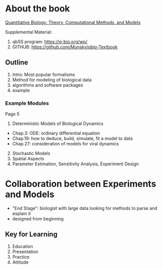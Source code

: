 # About the book

[Quantitative Biology: Theory, Computational Methods, and Models](https://mitpress.mit.edu/9780262038089/quantitative-biology/)

Supplemental Material:

1. qbSS program: https://q-bio.org/wp/
2. GITHUB: https://github.com/Munsky/qbio-Textbook

## Outline

1. Intro: Most popular formalisms
2. Method for modeling of biological data
3. algorithms and software packages
4. example

### Example Modules

Page 5

1. Deterministic Models of Biological Dynamics
  - Chap.3: ODE: ordinary differential equation
  - Chap.19: how to deduce, build, simulate, fit a model to data
  - Chap.27: consideration of models for viral dynamics
2. Stochastic Models
3. Spatial Aspects
4. Parameter Estimation, Sensitivity Analysis, Experiment Design

# Collaboration between Experiments and Models

- "End Stage": biologist with large data looking for methods to parse and explain it
- designed from beginning

## Key for Learning

1. Education
2. Presentation
3. Practice
4. Attitude
